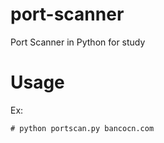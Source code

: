 # port-scanner
Port Scanner in Python for study
# Usage
Ex:
```
# python portscan.py bancocn.com
``` 
